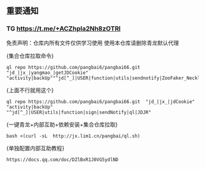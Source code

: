 ## 重要通知
### TG https://t.me/+ACZhpla2Nh8zOTRl
免责声明：仓库内所有文件仅供学习使用 使用本仓库请删除青龙默认代理

{集合仓库拉取命令}
``` 
ql repo https://github.com/pangbai6/pangbai66.git "jd_|jx_|yangmao_|getJDCookie" "activity|backUp""^jd[^_]|USER|function|utils|sendnotify|ZooFaker_Necklace|jd_Cookie|JDJRValidator_|sign_graphics_validate|ql|magic|cleancart_activity"
```
{上面不行就用这个}
```
ql repo https://github.com/pangbai6/pangbai66.git  "jd_|jx_|jdCookie" "activity|backUp" "^jd[^_]|USER|utils|function|sign|sendNotify|ql|JDJR"
```
{一键青龙+内部互助+依赖安装+集合仓库拉取}
```
bash <(curl -sL  http://jx.lim1.cn/pangbai/ql.sh)
```

{单独配置内部互助教程}
```
https://docs.qq.com/doc/DZlBxR1J0VG5ydlND
```
